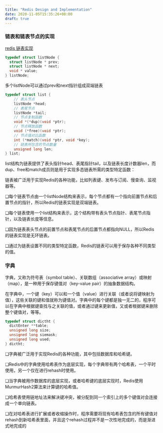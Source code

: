 ```yaml
---
title: "Redis Design and Implementation"
date: 2020-11-05T15:35:26+08:00
draft: true
---
```


### 链表和链表节点的实现

[redis 链表实现](https://github.com/redis/redis/blob/unstable/src/adlist.h)

```c++
typedef struct listNode {
  struct listNode * prev;
  struct listNode * next;
  void * value;
} listNode;
```

多个listNode可以通过prev和next指针组成双端链表

```c++
typedef struct list {
    // 表头节点
    listNode *head; 
    // 表尾节点
    listNode *tail;
    // 节点复制函数
    void *(*dup)(void *ptr);
    // 节点释放函数
    void (*free)(void *ptr);
    // 节点值对比函数
    int (*match)(void *ptr, void *key);
    // 链表所包含的节点数量
    unsigned long len;
} list;
```

list结构为链表提供了表头指针head、表尾指针tail，以及链表长度计数器len，而dup、free和match成员则是用于实现多态链表所需的类型特定函数：

链表被广泛用于实现Redis的各种功能，比如列表键、发布与订阅、慢查询、监视器等。

❑每个链表节点由一个listNode结构来表示，每个节点都有一个指向前置节点和后置节点的指针，所以Redis的链表实现是双端链表。

❑每个链表使用一个list结构来表示，这个结构带有表头节点指针、表尾节点指针，以及链表长度等信息。

❑因为链表表头节点的前置节点和表尾节点的后置节点都指向NULL，所以Redis的链表实现是无环链表。

❑通过为链表设置不同的类型特定函数，Redis的链表可以用于保存各种不同类型的值。


### 字典

字典，又称为符号表（symbol table）、关联数组（associative array）或映射（map），是一种用于保存键值对（key-value pair）的抽象数据结构。

在字典中，一个键（key）可以和一个值（value）进行关联（或者说将键映射为值），这些关联的键和值就称为键值对。字典中的每个键都是独一无二的，程序可以在字典中根据键查找与之关联的值，或者通过键来更新值，又或者根据键来删除整个键值对，等等。


```c++
typedef struct dictht {
  dictEnter **table;
  unsigned long size;
  unsigned long siemask;
  unsigned long used;
} dictht;
```

❑字典被广泛用于实现Redis的各种功能，其中包括数据库和哈希键。

❑Redis中的字典使用哈希表作为底层实现，每个字典带有两个哈希表，一个平时使用，另一个仅在进行rehash时使用。

❑当字典被用作数据库的底层实现，或者哈希键的底层实现时，Redis使用MurmurHash2算法来计算键的哈希值。

❑哈希表使用链地址法来解决键冲突，被分配到同一个索引上的多个键值对会连接成一个单向链表。

❑在对哈希表进行扩展或者收缩操作时，程序需要将现有哈希表包含的所有键值对rehash到新哈希表里面，并且这个rehash过程并不是一次性地完成的，而是渐进式地完成的